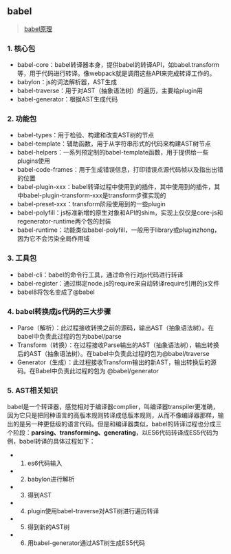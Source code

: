 ## babel
> [babel原理](https://juejin.cn/post/6921529698686074887)
### 1. 核心包
- babel-core：babel转译器本身，提供babel的转译API，如babel.transform等，用于代码进行转译。像webpack就是调用这些API来完成转译工作的。
- babylon：js的词法解析器，AST生成
- babel-traverse：用于对AST（抽象语法树）的遍历，主要给plugin用
- babel-generator：根据AST生成代码

### 2. 功能包
- babel-types：用于检验、构建和改变AST树的节点
- babel-template：辅助函数，用于从字符串形式的代码来构建AST树节点
- babel-helpers：一系列预定制的babel-template函数，用于提供给一些plugins使用
- babel-code-frames：用于生成错误信息，打印错误点源代码帧以及指出出错的位置
- babel-plugin-xxx：babel转译过程中使用到的插件，其中使用到的插件，其中babel-plugin-transform-xxx是transform步骤实现的
- babel-preset-xxx：transform阶段使用到的一些plugin
- babel-polyfill：js标准新增的原生对象和API的shim，实现上仅仅是core-js和regenerator-runtime两个包的封装
- babel-runtime：功能类似babel-polyfill，一般用于library或pluginzhong，因为它不会污染全局作用域

### 3. 工具包

- babel-cli：babel的命令行工具，通过命令行对js代码进行转译
- babel-register：通过绑定node.js的require来自动转译require引用的js文件
- babel8将包名变成了@babel

### 4. babel转换成js代码的三大步骤
- Parse（解析）：此过程接收转换之前的源码，输出AST（抽象语法树）。在babel中负责此过程的包为babel/parse
- Transform（转换）：在过程接收Parse输出的AST（抽象语法树），输出转换后的AST（抽象语法树）。在babel中负责此过程的包为@babel/traverse
- Generator（生成）：此过程接收Transform输出的新AST，输出转换后的源码。在Babel中负责此过程的包为
@babel/generator

### 5. AST相关知识
babel是一个转译器，感觉相对于编译器complier，叫编译器transpiler更准确，因为它只是把同种语言的高版本规则转译成低版本规则，从而不像编译器那样，输出的是另一种更低级的语言代码。但是和编译器类似，babel的转译过程也分成三个阶段：**parsing、transforming、generating**，以ES6代码转译成ES5代码为例，babel转译的具体过程如下：

- 1. es6代码输入
- 2. babylon进行解析
- 3. 得到AST
- 4. plugin使用babel-traverse对AST树进行遍历转译
- 5. 得到新的AST树
- 6. 用babel-generator通过AST树生成ES5代码


